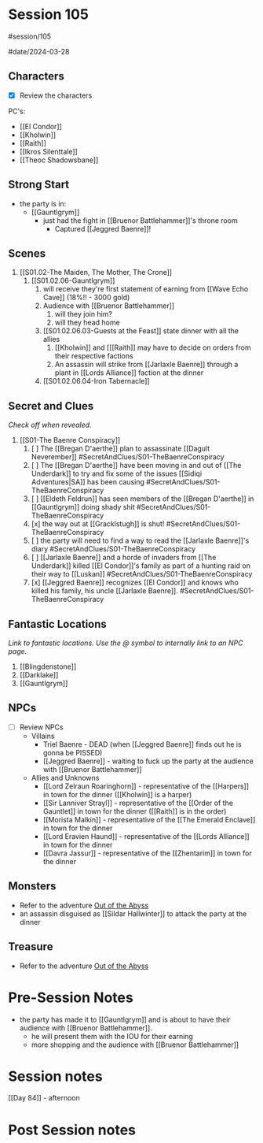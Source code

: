 # Session 105
#session/105

#date/2024-03-28
## Characters

- [x]  Review the characters

PC's:
- [[El Condor]]
- [[Kholwin]]
- [[Raith]]
- [[Ikros Silenttale]]
- [[Theoc Shadowsbane]]

## Strong Start
- the party is in:
    - [[Gauntlgrym]]
        - just had the fight in [[Bruenor Battlehammer]]'s throne room
            - Captured [[Jeggred Baenre]]!

## Scenes
1. [[S01.02-The Maiden, The Mother, The Crone]]
    1. [[S01.02.06-Gauntlgrym]]
        1. will receive they're first statement of earning from [[Wave Echo Cave]] (18%!! - 3000 gold)
        2. Audience with [[Bruenor Battlehammer]]
            1. will they join him?
            2. will they head home
        3. [[S01.02.06.03-Guests at the Feast]]  state dinner with all the allies
            1. [[Kholwin]] and [[[Raith]] may have to decide on orders from their respective factions
            2. An assassin will strike from [[Jarlaxle Baenre]] through a plant in [[Lords Alliance]] faction at the dinner
        4. [[S01.02.06.04-Iron Tabernacle]]



## Secret and Clues

*Check off when revealed.*

1. [[S01-The Baenre Conspiracy]]
    1. [ ] The [[Bregan D'aerthe]] plan to assassinate [[Dagult Neverember]] #SecretAndClues/S01-TheBaenreConspiracy
    2. [ ] The [[Bregan D'aerthe]] have been moving in and out of [[The Underdark]] to try and fix some of the issues [[Sidiqi Adventures|SA]] has been causing #SecretAndClues/S01-TheBaenreConspiracy 
    3. [ ] [[Eldeth Feldrun]] has seen members of the [[Bregan D'aerthe]] in [[Gauntlgrym]] doing shady shit #SecretAndClues/S01-TheBaenreConspiracy 
    4. [x] the way out at [[Gracklstugh]] is shut! #SecretAndClues/S01-TheBaenreConspiracy 
    5.  [ ] the party will need to find a way to read the [[Jarlaxle Baenre]]'s diary #SecretAndClues/S01-TheBaenreConspiracy 
    6. [ ] [[Jarlaxle Baenre]] and a horde of invaders from [[The Underdark]] killed [[El Condor]]'s family as part of a hunting raid on their way to [[Luskan]] #SecretAndClues/S01-TheBaenreConspiracy
    7. [x] [[Jeggred Baenre]] recognizes [[El Condor]] and knows who killed his family, his uncle [[Jarlaxle Baenre]]. #SecretAndClues/S01-TheBaenreConspiracy  



## Fantastic Locations

*Link to fantastic locations. Use the @ symbol to internally link to an NPC page.*
1. [[Blingdenstone]]
2. [[Darklake]]
3. [[Gauntlgrym]]

## NPCs

- [ ]  Review NPCs
    - Villains
        - Triel Baenre - DEAD (when [[Jeggred Baenre]] finds out he is gonna be PISSED)
        - [[Jeggred Baenre]] - waiting to fuck up the party at the audience with [[Bruenor Battlehammer]]
    - Allies and Unknowns
        - [[Lord Zelraun Roaringhorn]] - representative of  the [[Harpers]] in town for the dinner ([[Kholwin]] is a harper)
        - [[Sir Lanniver Strayl]] - representative of the [[Order of the Gauntlet]] in town for the dinner ([[Raith]] is in the order)
        - [[Morista Malkin]] - representative of the [[The Emerald Enclave]] in town for the dinner
        - [[Lord Eravien Haund]] - representative of the [[Lords Alliance]] in town for the dinner
        - [[Davra Jassur]] - representative of the [[Zhentarim]] in town for the dinner


## Monsters
- Refer to the adventure [Out of the Abyss](https://www.dndbeyond.com/sources/oota)
- an assassin disguised as [[Sildar Hallwinter]] to attack the party at the dinner

## Treasure
- Refer to the adventure [Out of the Abyss](https://www.dndbeyond.com/sources/oota)

# Pre-Session Notes
- the party has made it to [[Gauntlgrym]] and is about to have their audience with [[Bruenor Battlehammer]].
    - he will present them with the IOU for their earning
    - more shopping and the audience with [[Bruenor Battlehammer]]

# Session notes
[[Day 84]] - afternoon


# Post Session notes
